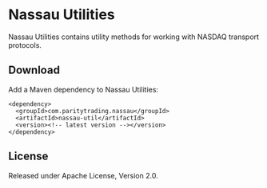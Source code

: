 Nassau Utilities
================

Nassau Utilities contains utility methods for working with NASDAQ transport
protocols.


Download
--------

Add a Maven dependency to Nassau Utilities:

    <dependency>
      <groupId>com.paritytrading.nassau</groupId>
      <artifactId>nassau-util</artifactId>
      <version><!-- latest version --></version>
    </dependency>


License
-------

Released under Apache License, Version 2.0.
